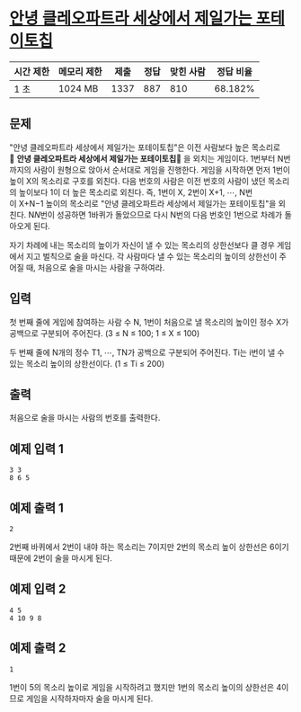 # [안녕 클레오파트라 세상에서 제일가는 포테이토칩](https://www.acmicpc.net/problem/25904)

| 시간 제한 | 메모리 제한 | 제출 | 정답 | 맞힌 사람 | 정답 비율 |
| --- | --- | --- | --- | --- | --- |
| 1 초 | 1024 MB | 1337 | 887 | 810 | 68.182% |

## 문제

"안녕 클레오파트라 세상에서 제일가는 포테이토칩"은 이전 사람보다 높은 목소리로 🎵 **안녕 클레오파트라 세상에서 제일가는 포테이토칩**🎵 을 외치는 게임이다. 1번부터 N번까지의 사람이 원형으로 앉아서 순서대로 게임을 진행한다. 게임을 시작하면 먼저 1번이 높이 X의 목소리로 구호를 외친다. 다음 번호의 사람은 이전 번호의 사람이 냈던 목소리의 높이보다 1이 더 높은 목소리로 외친다. 즉, 1번이 X, 2번이 X+1, ‎⋯‎, N번이 X+N−1 높이의 목소리로 "안녕 클레오파트라 세상에서 제일가는 포테이토칩"을 외친다. N$N$번이 성공하면 1바퀴가 돌았으므로 다시 N번의 다음 번호인 1번으로 차례가 돌아오게 된다.

자기 차례에 내는 목소리의 높이가 자신이 낼 수 있는 목소리의 상한선보다 클 경우 게임에서 지고 벌칙으로 술을 마신다. 각 사람마다 낼 수 있는 목소리의 높이의 상한선이 주어질 때, 처음으로 술을 마시는 사람을 구하여라.

## 입력

첫 번째 줄에 게임에 참여하는 사람 수 N, 1번이 처음으로 낼 목소리의 높이인 정수 X가 공백으로 구분되어 주어진다. (3 ≤ N ≤ 100; 1 ≤ X ≤ 100)

두 번째 줄에 N개의 정수 T1, ⋯, TN가 공백으로 구분되어 주어진다. Ti는 i번이 낼 수 있는 목소리 높이의 상한선이다. (1 ≤ Ti ≤ 200)

## 출력

처음으로 술을 마시는 사람의 번호를 출력한다.

## 예제 입력 1

```
3 3
8 6 5

```

## 예제 출력 1

```
2

```

2번째 바퀴에서 2번이 내야 하는 목소리는 7이지만 2번의 목소리 높이 상한선은 6이기 때문에 2번이 술을 마시게 된다.

## 예제 입력 2

```
4 5
4 10 9 8

```

## 예제 출력 2

```
1

```

1번이 5의 목소리 높이로 게임을 시작하려고 했지만 1번의 목소리 높이의 상한선은 4이므로 게임을 시작하자마자 술을 마시게 된다.
